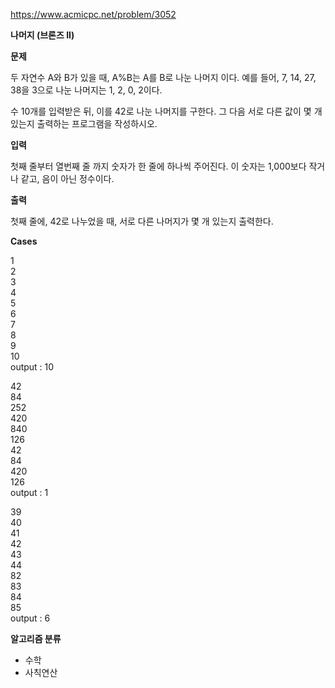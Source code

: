 https://www.acmicpc.net/problem/3052

**나머지 (브론즈 II)**

**문제**

두 자연수 A와 B가 있을 때, A%B는 A를 B로 나눈 나머지 이다. 예를 들어, 7, 14, 27, 38을 3으로 나눈 나머지는 1, 2, 0, 2이다.

수 10개를 입력받은 뒤, 이를 42로 나눈 나머지를 구한다. 그 다음 서로 다른 값이 몇 개 있는지 출력하는 프로그램을 작성하시오.

**입력**

첫째 줄부터 열번째 줄 까지 숫자가 한 줄에 하나씩 주어진다. 이 숫자는 1,000보다 작거나 같고, 음이 아닌 정수이다.

**출력**

첫째 줄에, 42로 나누었을 때, 서로 다른 나머지가 몇 개 있는지 출력한다.

**Cases**

1<br>
2<br>
3<br>
4<br>
5<br>
6<br>
7<br>
8<br>
9<br>
10<br>
output : 10

42<br>
84<br>
252<br>
420<br>
840<br>
126<br>
42<br>
84<br>
420<br>
126<br>
output : 1

39<br>
40<br>
41<br>
42<br>
43<br>
44<br>
82<br>
83<br>
84<br>
85<br>
output : 6

**알고리즘 분류**

- 수학
- 사칙연산